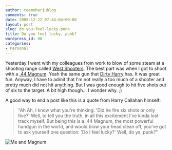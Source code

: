 ```yaml
---
author: teemuharjublog
comments: true
date: 2005-12-22 07:44:04+00:00
layout: post
slug: do-you-feel-lucky-punk
title: Do you feel lucky, punk?
wordpress_id: 90
categories:
- Personal
---
```


Yesterday I went with my colleagues from work to blow of some steam at a shooting range called [West Shooters](http://www.westshooters.com). The best part was when I got to shoot with a [.44 Magnum](http://en.wikipedia.org/wiki/.44_magnum). Yeah the same gun that [Dirty Harry](http://en.wikipedia.org/wiki/Dirty_Harry) has. It was great fun. Anyway, I have to admit that I'm not really a too much of a shooter and pretty much did not hit anything. But I was good enough to hit five shots out of six to the target. A bit high though... I wonder why. ;)

A good way to end a post like this is a quote from Harry Callahan himself:


<blockquote>
"Ah Ah, I know what you're thinking. 'Did he fire six shots or only five?' Well, to tell you the truth, in all this excitement I've kinda lost track myself. But being this is a .44 Magnum, the most powerful handgun in the world, and would blow your head clean off, you've got to ask yourself one question: 'Do I feel lucky?' Well, do ya, punk?"
</blockquote>



![Me and Magnum](/wp-content/me_and_magnum.jpg)

